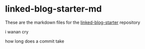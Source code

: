 # linked-blog-starter-md
These are the markdown files for the [linked-blog-starter](https://github.com/matthewwong525/linked-blog-starter) repository


i wanan cry


how long does a commit take